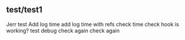 ## test/test1
Jerr test
Add log time
add log time with refs
check time
check hook is working?
test debug
check again
check again